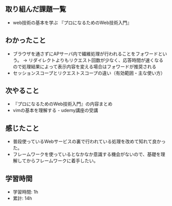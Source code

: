 ## 取り組んだ課題一覧
- web技術の基本を学ぶ 『プロになるためのWeb技術入門』

## わかったこと
- ブラウザを通さずにAPサーバ内で繊維処理が行われることをフォワードという。
-> リダイレクトよりもリクエスト回数が少なく、応答時間が速くなるので処理結果によって表示内容を変える場合はフォワードが推奨される
- セッションスコープとリクエストスコープの違い（有効範囲・主な使い方）

## 次やること
- 『プロになるためのWeb技術入門』の内容まとめ
- vimの基本を理解する - udemy講座の受講

## 感じたこと
- 普段使っているWebサービスの裏で行われている処理を改めて知れて良かった。
- フレームワークを使っているとなかなか意識する機会がないので、基礎を理解してからフレームワークに着手したい。

## 学習時間
- 学習時間: 1h
- 累計: 14h
